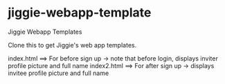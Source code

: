 # jiggie-webapp-template
Jiggie Webapp Templates

Clone this to get Jiggie's web app templates.

index.html ==> For before sign up -> note that before login, displays inviter profile picture and full name
index2.html ==> For after sign up -> displays invitee profile picture and full name
